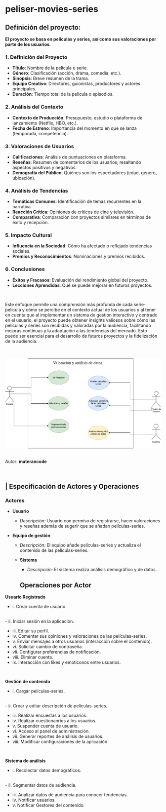 # peliser-movies-series


## Definición del proyecto:

**El proyecto se basa en películas y series, así como sus valoraciones por parte de los usuarios.**

### 1. **Definición del Proyecto**
   - **Título**: Nombre de la película o serie.
   - **Género**: Clasificación (acción, drama, comedia, etc.).
   - **Sinopsis**: Breve resumen de la trama.
   - **Equipo Creativo**: Directores, guionistas, productores y actores principales.
   - **Duración**: Tiempo total de la película o episodios.

### 2. **Análisis del Contexto**
   - **Contexto de Producción**: Presupuesto, estudio o plataforma de lanzamiento (Netflix, HBO, etc.).
   - **Fecha de Estreno**: Importancia del momento en que se lanza (temporada, competencia).

### 3. **Valoraciones de Usuarios**
   - **Calificaciones**: Análisis de puntuaciones en plataforma.
   - **Reseñas**: Resumen de comentarios de los usuarios, resaltando aspectos positivos y negativos.
   - **Demografía del Público**: Quiénes son los espectadores (edad, género, ubicación).

### 4. **Análisis de Tendencias**
   - **Temáticas Comunes**: Identificación de temas recurrentes en la narrativa.
   - **Reacción Crítica**: Opiniones de críticos de cine y televisión.
   - **Comparativa**: Comparación con proyectos similares en términos de éxito y recepción.

### 5. **Impacto Cultural**
   - **Influencia en la Sociedad**: Cómo ha afectado o reflejado tendencias sociales.
   - **Premios y Reconocimientos**: Nominaciones y premios recibidos.

### 6. **Conclusiones**
   - **Éxitos y Fracasos**: Evaluación del rendimiento global del proyecto.
   - **Lecciones Aprendidas**: Qué se puede mejorar en futuros proyectos.

<br>

Este enfoque permite una comprensión más profunda de cada serie-película y cómo se percibe en el contexto actual de los usuarios y al tener en cuenta que al implementar un sistema de gestión interactivo y centrado en el usuario, el proyecto puede obtener insights valiosos sobre cómo las películas y series son recibidas y valoradas por la audiencia, facilitando mejoras continuas y la adaptación a las tendencias del mercado. Esto puede ser esencial para el desarrollo de futuros proyectos y la fidelización de la audiencia.

<br>
<br>

<img src="imagenes/ValoracíónyBD.drawio.png">

<br>
<br>

Autor: 
**materancode**

<br>

## | Especificación de Actores y Operaciones

### Actores

* **Usuario**
   * *Descripción:* Usuario con permiso de registrarse, hacer valoraciones y reseñas además de sugerir que se añadan películas-series.

* **Equipo de gestión**
   * *Descripción:* El equipo añade películas-series y actualiza el contenido de las películas-series.

   * **Sistema**
      * *Descripción:* El sistema realiza análisis demográfico y de datos.


      ## Operaciones por Actor

**Usuario Registrado**

- i.    Crear cuenta de usuario.
<br>
- ii.   Iniciar sesión en la aplicación.

- iii.  Editar su perfil.
- iv.   Comentar sus opiniones y valoraciones de las películas-series.
- v.    Enviar mensajes a otros usuarios (interacción sobre el contenido).
- vi.   Solicitar cambio de contraseña.
- vii.  Configurar preferencias de notificación.
- viii.  Eliminar cuenta.
- ix.   interacción con likes y emoticonos entre usuarios.

<br>

**Gestión de contenido**

- i.     Cargar películas-series.
<br>
- ii.    Crear y editar descripción de películas-series.

- iii.  Realizar encuestas a los usuarios.
- iv.   Realizar cuestionanrios a los usuarios.
- v.    Suspender cuenta de usuario.
- vi.   Acceso al panel de administración.
- vii.  Generar reportes de análisis de usuarios.
- viii. Modificar configuraciones de la aplicación.

<br>

**Sistema de análisis**

- i.     Recolectar datos demográficos.
<br>
- ii.    Segmentar datos de audiencia.

- iii.   Analizar datos de audiencia para conocer tendencias.
- iv.    Notificar usuarios.
- v.     Notificar Gestores del contenido.



